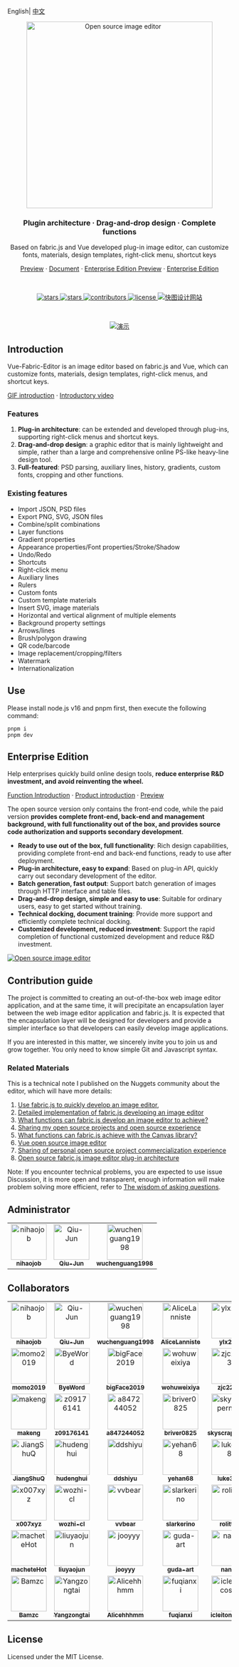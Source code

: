 English| [中文](https://github.com/ikuaitu/vue-fabric-editor/blob/main/README-zh.md)

<p align="center">
  <a href="https://pro.kuaitu.cc/index-en.html" target="_blank">  
	  <img src="https://github.com/user-attachments/assets/a0f4b8b8-a8d2-480b-b43e-49c0faaff917" width="418px" alt="Open source image editor" />
<!-- 	  <img src="https://github.com/user-attachments/assets/aff17bdf-cea6-4b7e-8091-6661ea8c4f69" width="418px" alt="Open source image editor" /> -->
  </a>
</p>

<h3 align="center"> Plugin architecture · Drag-and-drop design · Complete functions </h3>
<p align="center">Based on fabric.js and Vue developed plug-in image editor, can customize fonts, materials, design templates, right-click menu, shortcut keys</p>

<p align="center"><a href="https://ikuaitu.github.io/vue-fabric-editor/" target="_blank">Preview</a> · <a href="https://ikuaitu.github.io/doc/#/"  target="_blank">Document</a> · <a href="https://www.kuaitu.cc/"  target="_blank">Enterprise Edition Preview</a> · <a href="https://pro.kuaitu.cc/index-en.html"  target="_blank">Enterprise Edition</a></p>
<br />

<p align="center">
  <a href="" target="_blank">
    <img src="https://img.shields.io/github/stars/ikuaitu/vue-fabric-editor?style=flat" alt="stars" />
  </a>
	
  <a href="" target="_blank">
    <img src="https://img.shields.io/github/forks/ikuaitu/vue-fabric-editor?style=flat" alt="stars" />
  </a>
	
  <a href="https://github.com/ikuaitu/vue-fabric-editor/graphs/contributors" target="_blank">
    <img src="https://img.shields.io/github/contributors/ikuaitu/vue-fabric-editor" alt="contributors" />
  </a>
  <a href="https://github.com/ikuaitu/vue-fabric-editor?tab=MIT-1-ov-file" target="_blank">
    <img src="https://img.shields.io/github/license/ikuaitu/vue-fabric-editor?style=flat" alt="license" />
  </a>
  <a href="https://www.kuaitu.cc/" target="_blank">
    <img src="https://img.shields.io/website?url=http%3A%2F%2Fpro.kuaitu.cc%2F" alt="快图设计网站" />
  </a>
</p>

<br>
<p align="center">
  <a href="" >
    <img src="https://github.com/user-attachments/assets/2a41f5ac-2211-45b8-b683-ffbdf72e6d8b" alt="演示" />
  </a>
</p>

## Introduction

Vue-Fabric-Editor is an image editor based on fabric.js and Vue, which can customize fonts, materials, design templates, right-click menus, and shortcut keys.

[GIF introduction](https://juejin.cn/post/7222141882515128375) · [Introductory video](https://www.bilibili.com/video/BV1US421A7TU/?spm_id_from=333.999.0.0)

### Features

1. **Plug-in architecture**: can be extended and developed through plug-ins, supporting right-click menus and shortcut keys.
2. **Drag-and-drop design**: a graphic editor that is mainly lightweight and simple, rather than a large and comprehensive online PS-like heavy-line design tool.
3. **Full-featured**: PSD parsing, auxiliary lines, history, gradients, custom fonts, cropping and other functions.

### Existing features

- Import JSON, PSD files
- Export PNG, SVG, JSON files
- Combine/split combinations
- Layer functions
- Gradient properties
- Appearance properties/Font properties/Stroke/Shadow
- Undo/Redo
- Shortcuts
- Right-click menu
- Auxiliary lines
- Rulers
- Custom fonts
- Custom template materials
- Insert SVG, image materials
- Horizontal and vertical alignment of multiple elements
- Background property settings
- Arrows/lines
- Brush/polygon drawing
- QR code/barcode
- Image replacement/cropping/filters
- Watermark
- Internationalization

## Use

Please install node.js v16 and pnpm first, then execute the following command:

```
pnpm i
pnpm dev
```

## Enterprise Edition

Help enterprises quickly build online design tools, **reduce enterprise R&D investment, and avoid reinventing the wheel.**

[Function Introduction](https://ws0gdejldw.feishu.cn/docx/GKmnddCgFokr4sxFeYNcoql1nAb) · [Product introduction](https://pro.kuaitu.cc/index-en.html) · [Preview](https://www.kuaitu.cc/)

The open source version only contains the front-end code, while the paid version **provides complete front-end, back-end and management background, with full functionality out of the box, and provides source code authorization and supports secondary development**.

- **Ready to use out of the box, full functionality**: Rich design capabilities, providing complete front-end and back-end functions, ready to use after deployment.
- **Plug-in architecture, easy to expand**: Based on plug-in API, quickly carry out secondary development of the editor.
- **Batch generation, fast output**: Support batch generation of images through HTTP interface and table files.
- **Drag-and-drop design, simple and easy to use**: Suitable for ordinary users, easy to get started without training.
- **Technical docking, document training**: Provide more support and efficiently complete technical docking.
- **Customized development, reduced investment**: Support the rapid completion of functional customized development and reduce R&D investment.


<a href="https://pro.kuaitu.cc/index-en.html" target="_blank">
    <img src="https://github.com/user-attachments/assets/514479be-b73e-4170-800d-f8fae4adcd5e" alt="Open source image editor" />
</a>

## Contribution guide

The project is committed to creating an out-of-the-box web image editor application, and at the same time, it will precipitate an encapsulation layer between the web image editor application and fabric.js. It is expected that the encapsulation layer will be designed for developers and provide a simpler interface so that developers can easily develop image applications.

If you are interested in this matter, we sincerely invite you to join us and grow together. You only need to know simple Git and Javascript syntax.

### Related Materials

This is a technical note I published on the Nuggets community about the editor, which will have more details:

1. [Use fabric.js to quickly develop an image editor](https://juejin.cn/post/7155040639497797645),
2. [Detailed implementation of fabric.js developing an image editor](https://juejin.cn/post/7199849226745430076)
3. [What functions can fabric.js develop an image editor to achieve? ](https://juejin.cn/post/7222141882515128375)
4. [Sharing my open source projects and open source experience](https://juejin.cn/post/7224765991896121401)
5. [What functions can fabric.js achieve with the Canvas library?](https://juejin.cn/post/7336743827827015731)
6. [Vue open source image editor](https://juejin.cn/post/7384258569590636595)
7. [Sharing of personal open source project commercialization experience](https://juejin.cn/post/7400687574967271478)
8. [Open source fabric.js image editor plug-in architecture](https://juejin.cn/post/7401071861847949339)

Note: If you encounter technical problems, you are expected to use issue Discussion, it is more open and transparent, enough information will make problem solving more efficient, refer to [The wisdom of asking questions](https://github.com/ryanhanwu/How-To-Ask-Questions-The-Smart-Way/blob/main/README-zh_CN.md#%E6%8F%90%E9%97%AE%E7%9A%84%E6%99%BA%E6%85%A7).

<!-- <img src="https://user-images.githubusercontent.com/13534626/231202488-f35be6bc-617a-412e-831e-b3764466d833.jpeg" width="20%"> -->

## Administrator

<table>
	<tbody>
		<tr>
            <td align="center">
                <a href="https://github.com/nihaojob">
                    <img src="https://avatars.githubusercontent.com/u/13534626?v=4" width="80;" alt="nihaojob"/>
                    <br />
                    <sub><b>nihaojob</b></sub>
                </a>
            </td>
            <td align="center">
                <a href="https://github.com/Qiu-Jun">
                    <img src="https://avatars.githubusercontent.com/u/24954362?v=4" width="80;" alt="Qiu-Jun"/>
                    <br />
                    <sub><b>Qiu-Jun</b></sub>
                </a>
            </td>
            <td align="center">
                <a href="https://github.com/wuchenguang1998">
                    <img src="https://avatars.githubusercontent.com/u/63847336?v=4" width="80;" alt="wuchenguang1998"/>
                    <br />
                    <sub><b>wuchenguang1998</b></sub>
                </a>
            </td>
		</tr>
	<tbody>
</table>

## Collaborators

<!-- readme: collaborators -start -->
<table>
	<tbody>
		<tr>
            <td align="center">
                <a href="https://github.com/nihaojob">
                    <img src="https://avatars.githubusercontent.com/u/13534626?v=4" width="80;" alt="nihaojob"/>
                    <br />
                    <sub><b>nihaojob</b></sub>
                </a>
            </td>
            <td align="center">
                <a href="https://github.com/Qiu-Jun">
                    <img src="https://avatars.githubusercontent.com/u/24954362?v=4" width="80;" alt="Qiu-Jun"/>
                    <br />
                    <sub><b>Qiu-Jun</b></sub>
                </a>
            </td>
            <td align="center">
                <a href="https://github.com/wuchenguang1998">
                    <img src="https://avatars.githubusercontent.com/u/63847336?v=4" width="80;" alt="wuchenguang1998"/>
                    <br />
                    <sub><b>wuchenguang1998</b></sub>
                </a>
            </td>
            <td align="center">
                <a href="https://github.com/AliceLanniste">
                    <img src="https://avatars.githubusercontent.com/u/17617116?v=4" width="80;" alt="AliceLanniste"/>
                    <br />
                    <sub><b>AliceLanniste</b></sub>
                </a>
            </td>
            <td align="center">
                <a href="https://github.com/ylx252">
                    <img src="https://avatars.githubusercontent.com/u/6425957?v=4" width="80;" alt="ylx252"/>
                    <br />
                    <sub><b>ylx252</b></sub>
                </a>
            </td>
            <td align="center">
                <a href="https://github.com/liumingye">
                    <img src="https://avatars.githubusercontent.com/u/8676207?v=4" width="80;" alt="liumingye"/>
                    <br />
                    <sub><b>liumingye</b></sub>
                </a>
            </td>
		</tr>
		<tr>
            <td align="center">
                <a href="https://github.com/momo2019">
                    <img src="https://avatars.githubusercontent.com/u/26078793?v=4" width="80;" alt="momo2019"/>
                    <br />
                    <sub><b>momo2019</b></sub>
                </a>
            </td>
            <td align="center">
                <a href="https://github.com/ByeWord">
                    <img src="https://avatars.githubusercontent.com/u/37115721?v=4" width="80;" alt="ByeWord"/>
                    <br />
                    <sub><b>ByeWord</b></sub>
                </a>
            </td>
            <td align="center">
                <a href="https://github.com/bigFace2019">
                    <img src="https://avatars.githubusercontent.com/u/55651401?v=4" width="80;" alt="bigFace2019"/>
                    <br />
                    <sub><b>bigFace2019</b></sub>
                </a>
            </td>
            <td align="center">
                <a href="https://github.com/wohuweixiya">
                    <img src="https://avatars.githubusercontent.com/u/86701050?v=4" width="80;" alt="wohuweixiya"/>
                    <br />
                    <sub><b>wohuweixiya</b></sub>
                </a>
            </td>
            <td align="center">
                <a href="https://github.com/zjc2233">
                    <img src="https://avatars.githubusercontent.com/u/43945226?v=4" width="80;" alt="zjc2233"/>
                    <br />
                    <sub><b>zjc2233</b></sub>
                </a>
            </td>
            <td align="center">
                <a href="https://github.com/ijry">
                    <img src="https://avatars.githubusercontent.com/u/3102798?v=4" width="80;" alt="ijry"/>
                    <br />
                    <sub><b>ijry</b></sub>
                </a>
            </td>
		</tr>
		<tr>
            <td align="center">
                <a href="https://github.com/makeng">
                    <img src="https://avatars.githubusercontent.com/u/23654388?v=4" width="80;" alt="makeng"/>
                    <br />
                    <sub><b>makeng</b></sub>
                </a>
            </td>
            <td align="center">
                <a href="https://github.com/z09176141">
                    <img src="https://avatars.githubusercontent.com/u/49260613?v=4" width="80;" alt="z09176141"/>
                    <br />
                    <sub><b>z09176141</b></sub>
                </a>
            </td>
            <td align="center">
                <a href="https://github.com/a847244052">
                    <img src="https://avatars.githubusercontent.com/u/28621500?v=4" width="80;" alt="a847244052"/>
                    <br />
                    <sub><b>a847244052</b></sub>
                </a>
            </td>
            <td align="center">
                <a href="https://github.com/briver0825">
                    <img src="https://avatars.githubusercontent.com/u/87807886?v=4" width="80;" alt="briver0825"/>
                    <br />
                    <sub><b>briver0825</b></sub>
                </a>
            </td>
            <td align="center">
                <a href="https://github.com/skyscraperno1">
                    <img src="https://avatars.githubusercontent.com/u/63391543?v=4" width="80;" alt="skyscraperno1"/>
                    <br />
                    <sub><b>skyscraperno1</b></sub>
                </a>
            </td>
            <td align="center">
                <a href="https://github.com/pengzhijian">
                    <img src="https://avatars.githubusercontent.com/u/133614612?v=4" width="80;" alt="pengzhijian"/>
                    <br />
                    <sub><b>pengzhijian</b></sub>
                </a>
            </td>
		</tr>
		<tr>
            <td align="center">
                <a href="https://github.com/JiangShuQ">
                    <img src="https://avatars.githubusercontent.com/u/95730895?v=4" width="80;" alt="JiangShuQ"/>
                    <br />
                    <sub><b>JiangShuQ</b></sub>
                </a>
            </td>
            <td align="center">
                <a href="https://github.com/hudenghui">
                    <img src="https://avatars.githubusercontent.com/u/17875293?v=4" width="80;" alt="hudenghui"/>
                    <br />
                    <sub><b>hudenghui</b></sub>
                </a>
            </td>
            <td align="center">
                <a href="https://github.com/ddshiyu">
                    <img src="https://avatars.githubusercontent.com/u/37503208?v=4" width="80;" alt="ddshiyu"/>
                    <br />
                    <sub><b>ddshiyu</b></sub>
                </a>
            </td>
            <td align="center">
                <a href="https://github.com/yehan68">
                    <img src="https://avatars.githubusercontent.com/u/40497166?v=4" width="80;" alt="yehan68"/>
                    <br />
                    <sub><b>yehan68</b></sub>
                </a>
            </td>
            <td align="center">
                <a href="https://github.com/luke358">
                    <img src="https://avatars.githubusercontent.com/u/48149577?v=4" width="80;" alt="luke358"/>
                    <br />
                    <sub><b>luke358</b></sub>
                </a>
            </td>
            <td align="center">
                <a href="https://github.com/xiaozeo">
                    <img src="https://avatars.githubusercontent.com/u/13568242?v=4" width="80;" alt="xiaozeo"/>
                    <br />
                    <sub><b>xiaozeo</b></sub>
                </a>
            </td>
		</tr>
		<tr>
            <td align="center">
                <a href="https://github.com/x007xyz">
                    <img src="https://avatars.githubusercontent.com/u/13807549?v=4" width="80;" alt="x007xyz"/>
                    <br />
                    <sub><b>x007xyz</b></sub>
                </a>
            </td>
            <td align="center">
                <a href="https://github.com/wozhi-cl">
                    <img src="https://avatars.githubusercontent.com/u/25359239?v=4" width="80;" alt="wozhi-cl"/>
                    <br />
                    <sub><b>wozhi-cl</b></sub>
                </a>
            </td>
            <td align="center">
                <a href="https://github.com/vvbear">
                    <img src="https://avatars.githubusercontent.com/u/32010827?v=4" width="80;" alt="vvbear"/>
                    <br />
                    <sub><b>vvbear</b></sub>
                </a>
            </td>
            <td align="center">
                <a href="https://github.com/slarkerino">
                    <img src="https://avatars.githubusercontent.com/u/7014849?v=4" width="80;" alt="slarkerino"/>
                    <br />
                    <sub><b>slarkerino</b></sub>
                </a>
            </td>
            <td align="center">
                <a href="https://github.com/rolitter">
                    <img src="https://avatars.githubusercontent.com/u/27326998?v=4" width="80;" alt="rolitter"/>
                    <br />
                    <sub><b>rolitter</b></sub>
                </a>
            </td>
            <td align="center">
                <a href="https://github.com/moJiXiang">
                    <img src="https://avatars.githubusercontent.com/u/5847011?v=4" width="80;" alt="moJiXiang"/>
                    <br />
                    <sub><b>moJiXiang</b></sub>
                </a>
            </td>
		</tr>
		<tr>
            <td align="center">
                <a href="https://github.com/macheteHot">
                    <img src="https://avatars.githubusercontent.com/u/26652329?v=4" width="80;" alt="macheteHot"/>
                    <br />
                    <sub><b>macheteHot</b></sub>
                </a>
            </td>
            <td align="center">
                <a href="https://github.com/liuyaojun">
                    <img src="https://avatars.githubusercontent.com/u/25071631?v=4" width="80;" alt="liuyaojun"/>
                    <br />
                    <sub><b>liuyaojun</b></sub>
                </a>
            </td>
            <td align="center">
                <a href="https://github.com/jooyyy">
                    <img src="https://avatars.githubusercontent.com/u/30552622?v=4" width="80;" alt="jooyyy"/>
                    <br />
                    <sub><b>jooyyy</b></sub>
                </a>
            </td>
            <td align="center">
                <a href="https://github.com/guda-art">
                    <img src="https://avatars.githubusercontent.com/u/66010134?v=4" width="80;" alt="guda-art"/>
                    <br />
                    <sub><b>guda-art</b></sub>
                </a>
            </td>
            <td align="center">
                <a href="https://github.com/nanfb">
                    <img src="https://avatars.githubusercontent.com/u/56207464?v=4" width="80;" alt="nanfb"/>
                    <br />
                    <sub><b>nanfb</b></sub>
                </a>
            </td>
            <td align="center">
                <a href="https://github.com/dulltackle">
                    <img src="https://avatars.githubusercontent.com/u/45963660?v=4" width="80;" alt="dulltackle"/>
                    <br />
                    <sub><b>dulltackle</b></sub>
                </a>
            </td>
		</tr>
		<tr>
            <td align="center">
                <a href="https://github.com/Bamzc">
                    <img src="https://avatars.githubusercontent.com/u/10151046?v=4" width="80;" alt="Bamzc"/>
                    <br />
                    <sub><b>Bamzc</b></sub>
                </a>
            </td>
            <td align="center">
                <a href="https://github.com/Yangzongtai">
                    <img src="https://avatars.githubusercontent.com/u/93592008?v=4" width="80;" alt="Yangzongtai"/>
                    <br />
                    <sub><b>Yangzongtai</b></sub>
                </a>
            </td>
            <td align="center">
                <a href="https://github.com/Alicehhhmm">
                    <img src="https://avatars.githubusercontent.com/u/86783773?v=4" width="80;" alt="Alicehhhmm"/>
                    <br />
                    <sub><b>Alicehhhmm</b></sub>
                </a>
            </td>
            <td align="center">
                <a href="https://github.com/fuqianxi">
                    <img src="https://avatars.githubusercontent.com/u/20251751?v=4" width="80;" alt="fuqianxi"/>
                    <br />
                    <sub><b>fuqianxi</b></sub>
                </a>
            </td>
            <td align="center">
                <a href="https://github.com/icleitoncosta">
                    <img src="https://avatars.githubusercontent.com/u/3260480?v=4" width="80;" alt="icleitoncosta"/>
                    <br />
                    <sub><b>icleitoncosta</b></sub>
                </a>
            </td>
            <td align="center">
                <a href="https://github.com/liucity">
                    <img src="https://avatars.githubusercontent.com/u/12006542?v=4" width="80;" alt="liucity"/>
                    <br />
                    <sub><b>liucity</b></sub>
                </a>
            </td>
		</tr>
	<tbody>
</table>
<!-- readme: collaborators,contributors -end -->

## License

Licensed under the MIT License.
